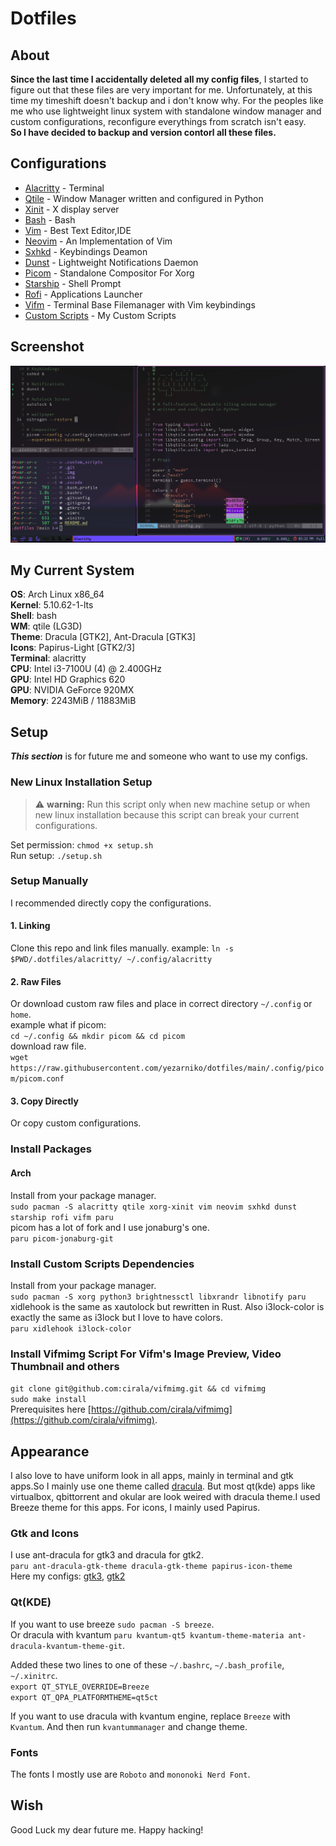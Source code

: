 # Dotfiles

## About

**Since the last time I accidentally deleted all my config files**, I started to figure out that these files are very important for me. Unfortunately, at this time my timeshift doesn't backup and i don't know why. For the peoples like me who use lightweight linux system with standalone window manager and custom configurations, reconfigure everythings from scratch isn't easy.  
**So I have decided to backup and version contorl all these files.**  



## Configurations
- [Alacritty](.config/alacritty/alacritty.yml) - Terminal  
- [Qtile](.config/qtile/config.py) - Window Manager written and configured in Python  
- [Xinit](.xinitrc) - X display server  
- [Bash](.bashrc) - Bash  
- [Vim](.vimrc) - Best Text Editor,IDE  
- [Neovim](.config/nvim/init.vim) - An Implementation of Vim  
- [Sxhkd](.config/sxhkd/sxhkdrc) - Keybindings Deamon  
- [Dunst](.config/dunst/dunstrc) - Lightweight Notifications Daemon  
- [Picom](.config/picom/picom.conf) - Standalone Compositor For Xorg  
- [Starship](.config/starship.toml) - Shell Prompt  
- [Rofi](.config/rofi/config.rasi) - Applications Launcher  
- [Vifm](.config/vifm/vifmrc) - Terminal Base Filemanager with Vim keybindings  
- [Custom Scripts](.custom_scripts) - My Custom Scripts  



## Screenshot
![screenshot1](screenshot.png?raw=true)

## My Current System
**OS**: Arch Linux x86_64  
**Kernel**: 5.10.62-1-lts  
**Shell**: bash  
**WM**: qtile (LG3D)  
**Theme**: Dracula [GTK2], Ant-Dracula [GTK3]  
**Icons**: Papirus-Light [GTK2/3]  
**Terminal**: alacritty  
**CPU**: Intel i3-7100U (4) @ 2.400GHz  
**GPU**: Intel HD Graphics 620  
**GPU**: NVIDIA GeForce 920MX  
**Memory**: 2243MiB / 11883MiB  

## Setup
***This section*** is for future me and someone who want to use my configs.

### New Linux Installation Setup

>:warning: **warning:** Run this script only when new machine setup or when new linux installation because this script can break your current configurations.

Set permission: `chmod +x setup.sh`  
Run setup: `./setup.sh`  

### Setup Manually
I recommended directly copy the configurations.
#### 1. Linking
Clone this repo and link files manually. example: `ln -s $PWD/.dotfiles/alacritty/ ~/.config/alacritty`
#### 2. Raw Files
Or download custom raw files and place in correct directory `~/.config` or `home`.  
example what if picom:  
`cd ~/.config && mkdir picom && cd picom`  
download raw file.  
`wget https://raw.githubusercontent.com/yezarniko/dotfiles/main/.config/picom/picom.conf`
#### 3. Copy Directly
Or copy custom configurations.  

### Install Packages
#### Arch
  Install from your package manager.  
  `sudo pacman -S alacritty qtile xorg-xinit vim neovim sxhkd dunst starship rofi vifm paru`  
  picom has a lot of fork and I use jonaburg's one.  
  `paru picom-jonaburg-git`  


### Install Custom Scripts Dependencies

Install from your package manager.  
`sudo pacman -S xorg python3 brightnessctl libxrandr libnotify paru`  
xidlehook is the same as xautolock but rewritten in Rust. Also i3lock-color is exactly the same as i3lock but I love to have colors.  
`paru xidlehook i3lock-color`   

### Install Vifmimg Script For Vifm's Image Preview, Video Thumbnail and others
`git clone git@github.com:cirala/vifmimg.git && cd vifmimg`   
`sudo make install`   
Prerequisites here [https://github.com/cirala/vifmimg](https://github.com/cirala/vifmimg).


## Appearance
I also love to have uniform look in all apps, mainly in terminal and gtk apps.So I mainly use one theme called [dracula](https://draculatheme.com/).
But most qt(kde) apps like virtualbox, qbittorrent and okular are look weired with dracula theme.I used Breeze theme for this apps.
For icons, I mainly used Papirus.

### Gtk and Icons
I use ant-dracula for gtk3 and dracula for gtk2.  
`paru ant-dracula-gtk-theme dracula-gtk-theme papirus-icon-theme`  
Here my configs:  [gtk3](.config/gtk-3.0/settings.ini), [gtk2](https://github.com/yezarniko/dotfiles/blob/main/.gtkrc-2.0)
### Qt(KDE)
If you want to use breeze `sudo pacman -S breeze`.  
Or dracula with kvantum `paru kvantum-qt5 kvantum-theme-materia ant-dracula-kvantum-theme-git`.  

Added these two lines to one of these `~/.bashrc`, `~/.bash_profile`, `~/.xinitrc`.  
`export QT_STYLE_OVERRIDE=Breeze`  
`export QT_QPA_PLATFORMTHEME=qt5ct`  

If you want to use dracula with kvantum engine, replace `Breeze` with `Kvantum`. And then run `kvantummanager` and change theme.

### Fonts
The fonts I mostly use are `Roboto` and `mononoki Nerd Font`.

## Wish
Good Luck my dear future me. Happy hacking!
